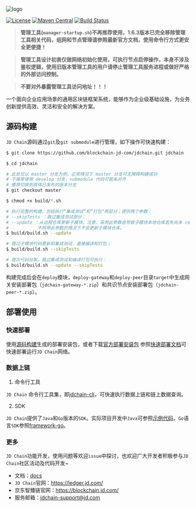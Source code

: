 ![logo](http://storage.jd.com/jd.block.chain/jdt-jdchain.png)

[![License](https://img.shields.io/badge/license-Apache%202-4EB1BA.svg)](https://www.apache.org/licenses/LICENSE-2.0.html)
[![Maven Central](https://maven-badges.herokuapp.com/maven-central/com.jd.blockchain/sdk-pack/badge.svg)](https://maven-badges.herokuapp.com/maven-central/com.jd.blockchain/sdk-pack/)
[![Build Status](https://travis-ci.com/blockchain-jd-com/jdchain.svg?branch=master)](https://travis-ci.org/blockchain-jd-com/jdchain)

> **管理工具(`manager-startup.sh`)不再推荐使用，1.6.3版本已完全移除管理工具相关代码，组网和节点管理请参照最新官方文档，使用命令行方式更安全更便捷！**

> **管理工具设计初衷仅做网络初始化使用，可执行节点启停操作，本身不涉及鉴权逻辑，使用旧版本管理工具的用户请停止管理工具服务进程或做好严格的外部访问控制。**

> **不要对外暴露管理工具访问地址！！！**

一个面向企业应用场景的通用区块链框架系统，能够作为企业级基础设施，为业务创新提供高效、灵活和安全的解决方案。

## 源码构建

`JD Chain`源码通过`git`及`git submodule`进行管理，如下操作可快速构建：

```bash
$ git clone https://github.com/blockchain-jd-com/jdchain.git jdchain

$ cd jdchain

# 此处仅以 master 分支为例，正常情况下 master 分支可无障碍构建成功
# 不推荐使用 develop 分支，submodule 代码可能未对齐
# 推荐切换到具体已发布的版本分支
$ git checkout master

$ chmod +x build/*.sh

# 执行完整的构建，包括执行”集成测试“和”打包“两部分；提供两个参数：
# --skipTests ：跳过集成测试部分； 
# --update ：从远程仓库更新子模块。注意，采用此参数会导致子模块本地仓库丢失尚未 commit 的代码。
#           不附带此参数的情况下不会更新子模块仓库。
$ build/build.sh --update

# 跳过子模块代码更新和集成测试，直接编译和打包；
$ build/build.sh --skipTests

# 首次代码拉取，跳过集成测试和编译打包可执行：
$ build/build.sh --update --skipTests
```

构建完成后会在`deploy`模块，`deploy-gateway`和`deploy-peer`目录`target`中生成网关安装部署包（`jdchain-gateway-*.zip`）和共识节点安装部署包（`jdchain-peer-*.zip`）。


## 部署使用

### 快速部署

使用[源码构建](#源码构建)生成的部署安装包，或者下载[官方部署安装包](https://blockchain-jd-com.github.io/#/download) 参照[快速部署文档](https://blockchain-jd-com.github.io/#/install/testnet?id=%e5%91%bd%e4%bb%a4%e8%a1%8c%e6%96%b9%e5%bc%8f%e3%80%90%e6%8e%a8%e8%8d%90%e3%80%91)可快速部署运行`JD Chain`网络。

### 数据上链

1. 命令行工具

`JD Chain` 命令行工具集，即[jdchain-cli](https://blockchain-jd-com.github.io/#/cli/tx)，可快速执行数据上链和链上数据查询。

2. SDK

`JD Chain`提供了`Java`和`Go`版本的`SDK`。实际项目开发中`Java`可参照[示例代码](https://github.com/blockchain-jd-com/jdchain-samples)，`Go`语言`SDK`参照[framework-go](https://github.com/blockchain-jd-com/framework-go/blob/master/sdk/test/tx_test.go)。

### 更多

`JD Chain`功能开发，使用问题等欢迎`issue`中探讨，也欢迎广大开发者积极参与`JD Chain`社区活动及代码开发~

- 文档：[docs](https://ledger.jd.com/doc/)
- `JD Chain`官网：https://ledger.jd.com/
- 京东智臻链官网：https://blockchain.jd.com/
- 服务邮箱：jdchain-support@jd.com

